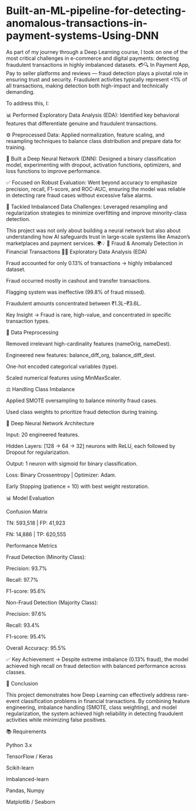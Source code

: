 # Built-an-ML-pipeline-for-detecting-anomalous-transactions-in-payment-systems-Using-DNN
As part of my journey through a Deep Learning course, I took on one of the most critical challenges in e-commerce and digital payments: detecting fraudulent transactions in highly imbalanced datasets. 💳🔍
In Payment App, Pay to seller platforms and reviews — fraud detection plays a pivotal role in ensuring trust and security. Fraudulent activities typically represent <1% of all transactions, making detection both high-impact and technically demanding.

To address this, I:

📊 Performed Exploratory Data Analysis (EDA): Identified key behavioral features that differentiate genuine and fraudulent transactions.

⚙️ Preprocessed Data: Applied normalization, feature scaling, and resampling techniques to balance class distribution and prepare data for training.

🧠 Built a Deep Neural Network (DNN): Designed a binary classification model, experimenting with dropout, activation functions, optimizers, and loss functions to improve performance.

✅ Focused on Robust Evaluation: Went beyond accuracy to emphasize precision, recall, F1-score, and ROC-AUC, ensuring the model was reliable in detecting rare fraud cases without excessive false alarms.

🔐 Tackled Imbalanced Data Challenges: Leveraged resampling and regularization strategies to minimize overfitting and improve minority-class detection.

This project was not only about building a neural network but also about understanding how AI safeguards trust in large-scale systems like Amazon’s marketplaces and payment services. 🌍💡
🔐 Fraud & Anomaly Detection in Financial Transactions
🧑‍🔬 Exploratory Data Analysis (EDA)

Fraud accounted for only 0.13% of transactions → highly imbalanced dataset.

Fraud occurred mostly in cashout and transfer transactions.

Flagging system was ineffective (99.8% of fraud missed).

Fraudulent amounts concentrated between ₹1.3L–₹3.6L.

Key Insight → Fraud is rare, high-value, and concentrated in specific transaction types.

🧹 Data Preprocessing

Removed irrelevant high-cardinality features (nameOrig, nameDest).

Engineered new features: balance_diff_org, balance_diff_dest.

One-hot encoded categorical variables (type).

Scaled numerical features using MinMaxScaler.

⚖️ Handling Class Imbalance

Applied SMOTE oversampling to balance minority fraud cases.

Used class weights to prioritize fraud detection during training.

🧠 Deep Neural Network Architecture

Input: 20 engineered features.

Hidden Layers: [128 → 64 → 32] neurons with ReLU, each followed by Dropout for regularization.

Output: 1 neuron with sigmoid for binary classification.

Loss: Binary Crossentropy | Optimizer: Adam.

Early Stopping (patience = 10) with best weight restoration.

📊 Model Evaluation

Confusion Matrix

TN: 593,518 | FP: 41,923

FN: 14,886 | TP: 620,555

Performance Metrics

Fraud Detection (Minority Class):

Precision: 93.7%

Recall: 97.7%

F1-score: 95.6%

Non-Fraud Detection (Majority Class):

Precision: 97.6%

Recall: 93.4%

F1-score: 95.4%

Overall Accuracy: 95.5%

✅ Key Achievement → Despite extreme imbalance (0.13% fraud), the model achieved high recall on fraud detection with balanced performance across classes.

🔮 Conclusion

This project demonstrates how Deep Learning can effectively address rare-event classification problems in financial transactions. By combining feature engineering, imbalance handling (SMOTE, class weighting), and model regularization, the system achieved high reliability in detecting fraudulent activities while minimizing false positives.

📚 Requirements

Python 3.x

TensorFlow / Keras

Scikit-learn

Imbalanced-learn

Pandas, Numpy

Matplotlib / Seaborn
